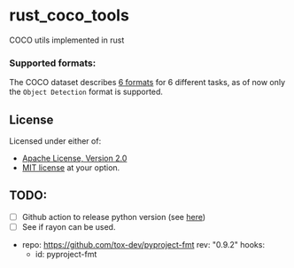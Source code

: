 # rust_coco_tools
COCO utils implemented in rust

### Supported formats:
The COCO dataset describes [6 formats](https://cocodataset.org/#format-data) for 6 different tasks, as of now only the `Object Detection` format is supported.

## License
Licensed under either of:
- [Apache License, Version 2.0](http://www.apache.org/licenses/LICENSE-2.0)
- [MIT license](http://opensource.org/licenses/MIT)
at your option.

## TODO:
- [ ] Github action to release python version (see [here](https://github.com/pola-rs/polars/blob/master/.github/workflows/create-python-release.yml))
- [ ] See if rayon can be used.

- repo: https://github.com/tox-dev/pyproject-fmt
  rev: "0.9.2"
  hooks:
    - id: pyproject-fmt
